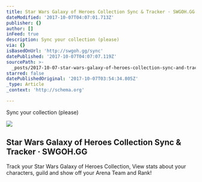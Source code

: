 ```yaml
---
title: Star Wars Galaxy of Heroes Collection Sync & Tracker · SWGOH.GG
dateModified: '2017-10-07T04:07:01.713Z'
publisher: {}
author: []
inFeed: true
description: Sync your collection (please)
via: {}
isBasedOnUrl: 'http://swgoh.gg/sync'
datePublished: '2017-10-07T04:07:07.119Z'
sourcePath: >-
  _posts/2017-10-07-star-wars-galaxy-of-heroes-collection-sync-and-tracker-swgoh.md
starred: false
datePublishedOriginal: '2017-10-07T03:54:34.805Z'
_type: Article
_context: 'http://schema.org'

---
```

Sync your collection (please)

<article style=""><img src="https://imgflo.herokuapp.com/graph/2b2431f8e7ba7b0/1e9e9280a58f7023e4ae8de618f922d0/croprotate.png?cropheight=400&amp;cropwidth=344&amp;degrees=0&amp;input=https%3A%2F%2Fswgoh.gg%2Fstatic%2Flogos%2Fswgohgg-logo-twitter-profile.png&amp;x=29&amp;y=0" /><h1>Star Wars Galaxy of Heroes Collection Sync &amp; Tracker · SWGOH.GG</h1><p>Track your Star Wars Galaxy of Heroes Collection, View stats about your characters, guild and show off your Arena Team and Rank!</p></article>